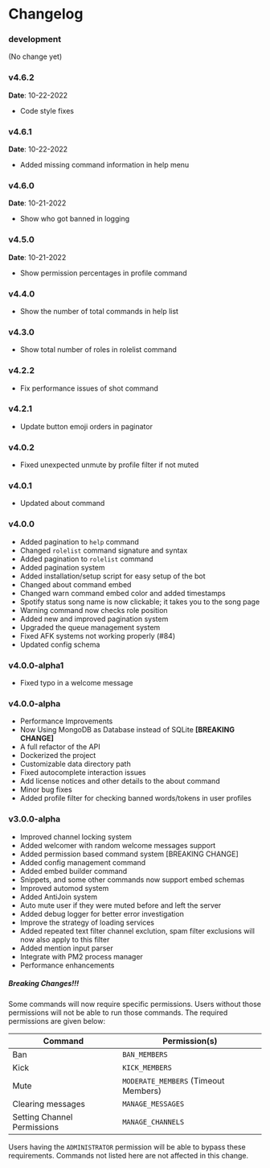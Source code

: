 # Changelog

### development 
(No change yet)

### v4.6.2
**Date**: 10-22-2022
* Code style fixes

### v4.6.1
**Date**: 10-22-2022
* Added missing command information in help menu

### v4.6.0
**Date**: 10-21-2022
* Show who got banned in logging

### v4.5.0
**Date**: 10-21-2022

* Show permission percentages in profile command

### v4.4.0

* Show the number of total commands in help list

### v4.3.0

* Show total number of roles in rolelist command

### v4.2.2

* Fix performance issues of shot command

### v4.2.1

* Update button emoji orders in paginator

### v4.0.2
* Fixed unexpected unmute by profile filter if not muted

### v4.0.1
* Updated about command

### v4.0.0
* Added pagination to `help` command
* Changed `rolelist` command signature and syntax
* Added pagination to `rolelist` command
* Added pagination system
* Added installation/setup script for easy setup of the bot
* Changed about command embed
* Changed warn command embed color and added timestamps
* Spotify status song name is now clickable; it takes you to the song page
* Warning command now checks role position
* Added new and improved pagination system
* Upgraded the queue management system
* Fixed AFK systems not working properly (#84)
* Updated config schema

### v4.0.0-alpha1
* Fixed typo in a welcome message

### v4.0.0-alpha
* Performance Improvements
* Now Using MongoDB as Database instead of SQLite **[BREAKING CHANGE]**
* A full refactor of the API
* Dockerized the project
* Customizable data directory path 
* Fixed autocomplete interaction issues 
* Add license notices and other details to the about command
* Minor bug fixes
* Added profile filter for checking banned words/tokens in user profiles

### v3.0.0-alpha
* Improved channel locking system
* Added welcomer with random welcome messages support
* Added permission based command system [BREAKING CHANGE]
* Added config management command
* Added embed builder command
* Snippets, and some other commands now support embed schemas
* Improved automod system
* Added AntiJoin system
* Auto mute user if they were muted before and left the server
* Added debug logger for better error investigation 
* Improve the strategy of loading services
* Added repeated text filter channel exclution, spam filter exclusions will now also apply to this filter
* Added mention input parser
* Integrate with PM2 process manager
* Performance enhancements

##### Breaking Changes!!!
Some commands will now require specific permissions. Users without those permissions will not be able to run those commands.
The required permissions are given below:

Command                       |Permission(s)
------------------------------|-------------
Ban                           |`BAN_MEMBERS`
Kick                          |`KICK_MEMBERS`
Mute                          |`MODERATE_MEMBERS` (Timeout Members)
Clearing messages             |`MANAGE_MESSAGES`
Setting Channel Permissions   |`MANAGE_CHANNELS`

Users having the `ADMINISTRATOR` permission will be able to bypass these requirements. Commands not listed here are not affected in this change.
